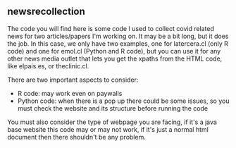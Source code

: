
## newsrecollection

The code you will find here is some code I used to collect covid related news for two articles/papers I'm working on. It may be a bit long, but it does the job. In this case, we only have two examples, one for latercera.cl (only R code) and one for emol.cl (Python and R code), but you can use it for any other news media outlet that lets you get the xpaths from the HTML code, like elpais.es, or theclinic.cl.

There are two important aspects to consider: 

- R code: may work even on paywalls
- Python code: when there is a pop up there could be some issues, so you must check the website and its structure before running the code

You must also consider the type of webpage you are facing, if it's a java base website this code may or may not work, if it's just a normal html document then there shouldn't be any problem.

